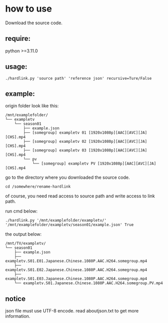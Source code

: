 # how to use

Download the  source code.

## require:

python >=3.11.0

## usage:

    ./hardlink.py 'source path' 'reference json' recursive=Ture/False

## example:

origin folder look like this:

    /mnt/examplefolder/
    └── exampletv
        └── season01
            ├── example.json
            ├── [somegroup] exampletv 01 [1920x1080p][AAC][AVC][JA][CHS].mp4
            ├── [somegroup] exampletv 02 [1920x1080p][AAC][AVC][JA][CHS].mp4
            ├── [somegroup] exampletv 03 [1920x1080p][AAC][AVC][JA][CHS].mp4
            └── pv
                └── [somegroup] exampletv PV [1920x1080p][AAC][AVC][JA][CHS].mp4

go to the directory where you downloaded the source code.

    cd /somewhere/rename-hardlink

of course, you need read access to source path and write access to link path.

run cmd below:

    ./hardlink.py '/mnt/examplefolder/exampletv/' '/mnt/examplefolder/exampletv/season01/example.json' True

the output below:

    /mnt/TV/exampletv/
    └── season01
        ├── example.json
        ├── exampletv.S01.E01.Japanese.Chinese.1080P.AAC.H264.somegroup.mp4
        ├── exampletv.S01.E02.Japanese.Chinese.1080P.AAC.H264.somegroup.mp4
        ├── exampletv.S01.E03.Japanese.Chinese.1080P.AAC.H264.somegroup.mp4
        └── exampletv.S01.Japanese.Chinese.1080P.AAC.H264.somegroup.PV.mp4

## notice

json file must use UTF-8 encode.
read aboutjson.txt to get more information.
